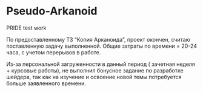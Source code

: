 # Pseudo-Arkanoid
PRIDE test work

По предоставленному ТЗ “Копия Арканоида”, проект окончен, считаю поставленную задачу выполненной. Общие затраты по времени  = 20-24 часа, с учетом перерывов в работе. 

Из-за персональной загруженности в данный период ( зачетная неделя + курсовые работы), не выполнил бонусное задание по разработке шейдера, так как на изучение и освоение новой темы потребуется больше заявленного времени.
